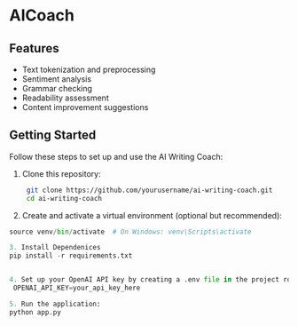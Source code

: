 # AICoach


## Features

- Text tokenization and preprocessing
- Sentiment analysis
- Grammar checking
- Readability assessment
- Content improvement suggestions

## Getting Started

Follow these steps to set up and use the AI Writing Coach:

1. Clone this repository:

   ```bash
    git clone https://github.com/yourusername/ai-writing-coach.git
    cd ai-writing-coach

2. Create and activate a virtual environment (optional but recommended):

```python -m venv venv
source venv/bin/activate  # On Windows: venv\Scripts\activate

3. Install Dependenices 
pip install -r requirements.txt


4. Set up your OpenAI API key by creating a .env file in the project root directory:
 OPENAI_API_KEY=your_api_key_here

5. Run the application:
python app.py


